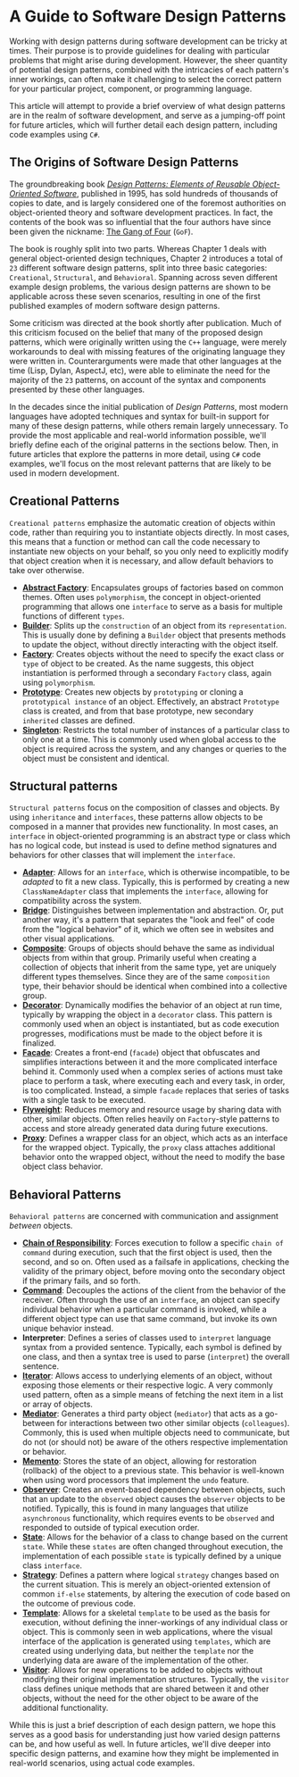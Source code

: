 # A Guide to Software Design Patterns

Working with design patterns during software development can be tricky at times.  Their purpose is to provide guidelines for dealing with particular problems that might arise during development.  However, the sheer quantity of potential design patterns, combined with the intricacies of each pattern's inner workings, can often make it challenging to select the correct pattern for your particular project, component, or programming language.

This article will attempt to provide a brief overview of what design patterns are in the realm of software development, and serve as a jumping-off point for future articles, which will further detail each design pattern, including code examples using `C#`.

## The Origins of Software Design Patterns

The groundbreaking book [_Design Patterns: Elements of Reusable Object-Oriented Software_](https://www.amazon.com/Design-Patterns-Elements-Reusable-Object-Oriented/dp/0201633612/), published in 1995, has sold hundreds of thousands of copies to date, and is largely considered one of the foremost authorities on object-oriented theory and software development practices.  In fact, the contents of the book was so influential that the four authors have since been given the nickname: [The Gang of Four](https://en.wikipedia.org/wiki/Design_Patterns) (`GoF`).

The book is roughly split into two parts.  Whereas Chapter 1 deals with general object-oriented design techniques, Chapter 2 introduces a total of `23` different software design patterns, split into three basic categories: `Creational`, `Structural`, and `Behavioral`.  Spanning across seven different example design problems, the various design patterns are shown to be applicable across these seven scenarios, resulting in one of the first published examples of modern software design patterns.

Some criticism was directed at the book shortly after publication.  Much of this criticism focused on the belief that many of the proposed design patterns, which were originally written using the `C++` language, were merely workarounds to deal with missing features of the originating language they were written in.  Counterarguments were made that other languages at the time (Lisp, Dylan, AspectJ, etc), were able to eliminate the need for the majority of the `23` patterns, on account of the syntax and components presented by these other languages.

In the decades since the initial publication of _Design Patterns_, most modern languages have adopted techniques and syntax for built-in support for many of these design patterns, while others remain largely unnecessary.  To provide the most applicable and real-world information possible, we'll briefly define each of the original patterns in the sections below.  Then, in future articles that explore the patterns in more detail, using `C#` code examples, we'll focus on the most relevant patterns that are likely to be used in modern development.

## Creational Patterns

`Creational patterns` emphasize the automatic creation of objects within code, rather than requiring you to instantiate objects directly.  In most cases, this means that a function or method can call the code necessary to instantiate new objects on your behalf, so you only need to explicitly modify that object creation when it is necessary, and allow default behaviors to take over otherwise.

- [**Abstract Factory**](https://airbrake.io/blog/design-patterns/abstract-factory): Encapsulates groups of factories based on common themes.  Often uses `polymorphism`, the concept in object-oriented programming that allows one `interface` to serve as a basis for multiple functions of different `types`.
- [**Builder**](https://airbrake.io/blog/design-patterns/builder-method): Splits up the `construction` of an object from its `representation`.  This is usually done by defining a `Builder` object that presents methods to update the object, without directly interacting with the object itself.
- [**Factory**](https://airbrake.io/blog/design-patterns/factory): Creates objects without the need to specify the exact class or `type` of object to be created.  As the name suggests, this object instantiation is performed through a secondary `Factory` class, again using `polymorphism`.
- [**Prototype**](https://airbrake.io/blog/design-patterns/prototype): Creates new objects by `prototyping` or cloning a `prototypical instance` of an object.  Effectively, an abstract `Prototype` class is created, and from that base prototype, new secondary `inherited` classes are defined.
- [**Singleton**](https://airbrake.io/blog/design-patterns/creational-design-patterns-singleton): Restricts the total number of instances of a particular class to only one at a time.  This is commonly used when global access to the object is required across the system, and any changes or queries to the object must be consistent and identical.

## Structural patterns

`Structural patterns` focus on the composition of classes and objects.  By using `inheritance` and `interfaces`, these patterns allow objects to be composed in a manner that provides new functionality.  In most cases, an `interface` in object-oriented programming is an abstract type or class which has no logical code, but instead is used to define method signatures and behaviors for other classes that will implement the `interface`.

- [**Adapter**](https://airbrake.io/blog/design-patterns/structural-design-patterns-adapter): Allows for an `interface`, which is otherwise incompatible, to be _adapted_ to fit a new class.  Typically, this is performed by creating a new `ClassNameAdapter` class that implements the `interface`, allowing for compatibility across the system.
- [**Bridge**](https://airbrake.io/blog/design-patterns/structural-design-patterns-bridge): Distinguishes between implementation and abstraction.  Or, put another way, it's a pattern that separates the "look and feel" of code from the "logical behavior" of it, which we often see in websites and other visual applications.
- [**Composite**](https://airbrake.io/blog/design-patterns/composite): Groups of objects should behave the same as individual objects from within that group.  Primarily useful when creating a collection of objects that inherit from the same type, yet are uniquely different types themselves.  Since they are of the same `composition` type, their behavior should be identical when combined into a collective group.
- [**Decorator**](https://airbrake.io/blog/design-patterns/structural-design-patterns-decorator): Dynamically modifies the behavior of an object at run time, typically by wrapping the object in a `decorator` class.  This pattern is commonly used when an object is instantiated, but as code execution progresses, modifications must be made to the object before it is finalized.
- [**Facade**](https://airbrake.io/blog/design-patterns/facade-design-pattern): Creates a front-end (`facade`) object that obfuscates and simplifies interactions between it and the more complicated interface behind it.  Commonly used when a complex series of actions must take place to perform a task, where executing each and every task, in order, is too complicated.  Instead, a simple `facade` replaces that series of tasks with a single task to be executed.
- [**Flyweight**](https://airbrake.io/blog/design-patterns/flyweight-design-pattern): Reduces memory and resource usage by sharing data with other, similar objects.  Often relies heavily on `Factory`-style patterns to access and store already generated data during future executions.
- [**Proxy**](https://airbrake.io/blog/design-patterns/proxy-design-pattern): Defines a wrapper class for an object, which acts as an interface for the wrapped object.  Typically, the `proxy` class attaches additional behavior onto the wrapped object, without the need to modify the base object class behavior.

## Behavioral Patterns

`Behavioral patterns` are concerned with communication and assignment _between_ objects.  

- [**Chain of Responsibility**](https://airbrake.io/blog/design-patterns/chain-of-responsibility): Forces execution to follow a specific `chain of command` during execution, such that the first object is used, then the second, and so on.  Often used as a failsafe in applications, checking the validity of the primary object, before moving onto the secondary object if the primary fails, and so forth.
- [**Command**](https://airbrake.io/blog/design-patterns/behavioral-command-design-pattern): Decouples the actions of the client from the behavior of the receiver.  Often through the use of an `interface`, an object can specify individual behavior when a particular command is invoked, while a different object type can use that same command, but invoke its own unique behavior instead.
- **Interpreter**: Defines a series of classes used to `interpret` language syntax from a provided sentence.  Typically, each symbol is defined by one class, and then a syntax tree is used to parse (`interpret`) the overall sentence.
- [**Iterator**](https://airbrake.io/blog/design-patterns/iterator-design-pattern): Allows access to underlying elements of an object, without exposing those elements or their respective logic.  A very commonly used pattern, often as a simple means of fetching the next item in a list or array of objects.
- [**Mediator**](https://airbrake.io/blog/design-patterns/mediator-design-pattern): Generates a third party object (`mediator`) that acts as a go-between for interactions between two other similar objects (`colleagues`).  Commonly, this is used when multiple objects need to communicate, but do not (or should not) be aware of the others respective implementation or behavior.
- [**Memento**](https://airbrake.io/blog/design-patterns/memento-design-pattern): Stores the state of an object, allowing for restoration (rollback) of the object to a previous state.  This behavior is well-known when using word processors that implement the `undo` feature.
- [**Observer**](https://airbrake.io/blog/design-patterns/observer-design-pattern): Creates an event-based dependency between objects, such that an update to the `observed` object causes the `observer` objects to be notified.  Typically, this is found in many languages that utilize `asynchronous` functionality, which requires events to be `observed` and responded to outside of typical execution order.
- [**State**](https://airbrake.io/blog/design-patterns/behavioral-design-patterns-state): Allows for the behavior of a class to change based on the current `state`.  While these `states` are often changed throughout execution, the implementation of each possible `state` is typically defined by a unique class `interface`.
- [**Strategy**](https://airbrake.io/blog/design-patterns/strategy-design-pattern): Defines a pattern where logical `strategy` changes based on the current situation.  This is merely an object-oriented extension of common `if-else` statements, by altering the execution of code based on the outcome of previous code.
- [**Template**](https://airbrake.io/blog/design-patterns/template-method-design-pattern): Allows for a skeletal `template` to be used as the basis for execution, without defining the inner-workings of any individual class or object.  This is commonly seen in web applications, where the visual interface of the application is generated using `templates`, which are created using underlying data, but neither the `template` nor the underlying data are aware of the implementation of the other.
- [**Visitor**](https://airbrake.io/blog/design-patterns/visitor-design-pattern): Allows for new operations to be added to objects without modifying their original implementation structures.  Typically, the `visitor` class defines unique methods that are shared between it and other objects, without the need for the other object to be aware of the additional functionality.

While this is just a brief description of each design pattern, we hope this serves as a good basis for understanding just how varied design patterns can be, and how useful as well.  In future articles, we'll dive deeper into specific design patterns, and examine how they might be implemented in real-world scenarios, using actual code examples.